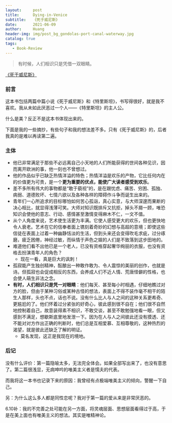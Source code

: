 ```yaml
---
layout:     post
title:      Dying-in-Venice
subtitle:   《死于威尼斯》
date:       2021-06-09
author:     Huang
header-img: img/post_bg_gondolas-port-canal-waterway.jpg
catalog: true
tags:
   - Book-Review
---
```


> 有时候，人们相识只是凭借一双眼睛。

[《死于威尼斯》](https://book.douban.com/subject/4621099/)

### 前言

这本书包括两篇中篇小说《死于威尼斯》和《特里斯坦》，书写得很好，就是我不喜欢。我从未如此厌恶过一个人——《特里斯坦》的主人公。

什么是美？反正不是这本书体现出来的。

下面是我的一些摘抄，有些句子和我的想法差不多。只有《死于威尼斯》的，后者我真的是难以再读第二遍。

### 主体

* 他已非常满足于那些不必远离自己小天地的人们所能获得的世间各种见识，因而离开欧洲的事，他一刻也不曾想过。
* 他的作品似乎已缺乏热情洋溢的特色；热情洋溢是欢乐的产物，它比任何内在的价值更为可贵，是一个**更为重要的优点，能使广大读者感受到欢乐**。
* 差不多所有伟大的事物都是“敢于藐视”的，是在跟忧虑、痛苦、穷困、孤独、病弱、道德败坏、七情六欲以及各种各样的障碍作斗争而诞生出来的。
* 青年们一心所追求的目标哪怕如何苦心孤诣，真心实意，与大师深邃而果断的决心相比，就显得浅薄可笑。大师对知识既排斥又抗拒，掉头不屑一顾，唯恐知识会使他的意志、行动、感情甚至激情变得麻木不仁，一文不值。
* 从个人角度来说，艺术使生活更为丰满。它使人感受更大的欢乐，但也更快地令人衰老。艺术在它的信奉者面上镌刻着奇妙的幻想与高超的意境；即使这些信徒在表面上过着一种幽静恬淡的生活，但到头来还会变得吹毛求疵，过分琢磨，疲乏困倦，神经过敏，而纵情于声色之娱的人们是不致落到这步田地的。
* 难道他们看不出他已是一个老人，已没有资格穿起奢华绚丽的衣服，也没有资格去扮演青年人的角色？
  * 现在一看，真是巨大的讽刺！
* 孤寂能产生独创精神，酝酿出一种敢作敢为、令人震惊的美丽的创作，也就是诗。但孤寂也会促成相反的东西，会养成人们不近人情、荒唐怪僻的性格，也会使人萌生非法之念。
* **有时，人们相识只是凭一对眼睛**：他们每天、甚至每小时相遇，仔细地瞧过对方的脸，但由于某种习俗或某种古怪的想法，表面上不得不装作毫不相干的陌生人那样，头也不点，话也不说。没有什么比人与人之间的这种关系更希奇、更尴尬的了。他们怀着过分紧张的好奇心，彼此感到很不自在；他们很不自然地控制着自己，故意装得素不相识，不敢交谈，甚至不敢勉强地看一眼，但又感到不满足，想歇斯底里地发泄一下。因为在人与人之间彼此还没有摸透、还不能对对方作出正确的判断时，他们总是互相爱慕、互相尊敬的，这种热烈的渴望，就是彼此还缺乏了解的明证。
  * 莫名发现，这正是我现在的境地。

### 后记

没有什么评价：第一篇隐喻太多，无法完全体会。如果全部写出来了，也没有意思了。第二篇很浅显，无病呻吟的唯美主义者是懦夫的代表。

而我将这一本书也记录下来的原因：我曾经有点极端唯美主义的倾向，警醒一下自己。

另：为什么这么多人都是同性恋呢？我对于第一篇的爱从来是非常厌恶的。

6.10补：我的不完善之处可能在另一方面，将灵魂层面、思想层面看得过于高，于是在美上面也有唯美主义的想法。其实是唯精神论。

